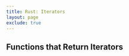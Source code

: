 ```yaml
---
title: Rust: Iterators
layout: page
exclude: true
---
```


## Functions that Return Iterators


<!--stackedit_data:
eyJoaXN0b3J5IjpbMTU1Mzk4MDI5OV19
-->